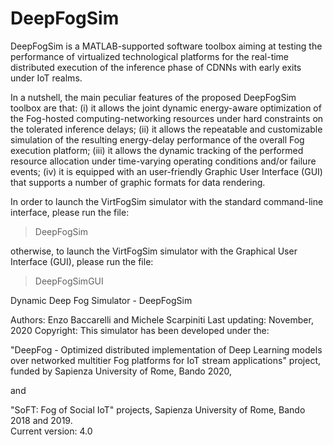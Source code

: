 # DeepFogSim
DeepFogSim is a MATLAB-supported software toolbox aiming at testing the performance of virtualized technological platforms for the real-time distributed execution of the inference phase of CDNNs with early exits under IoT realms. 

In a nutshell, the main peculiar features of the proposed DeepFogSim toolbox are that: (i) it allows the joint dynamic energy-aware optimization of the Fog-hosted computing-networking resources under hard constraints on the tolerated inference delays; (ii) it allows the repeatable and customizable simulation of the resulting energy-delay performance of the overall Fog execution platform; (iii) it allows the dynamic tracking of the performed resource allocation under time-varying operating conditions and/or failure events; (iv) it is equipped with an user-friendly Graphic User Interface (GUI) that supports a number of graphic formats for data rendering.

In order to launch the VirtFogSim simulator with the standard command-line interface, please run the file:

> DeepFogSim

otherwise, to launch the VirtFogSim simulator with the Graphical User Interface (GUI), please run the file:

> DeepFogSimGUI



Dynamic Deep Fog Simulator - DeepFogSim             
                                                 
Authors: Enzo Baccarelli and Michele Scarpiniti
Last updating: November, 2020
Copyright: This simulator has been developed under the:

"DeepFog - Optimized distributed implementation of Deep Learning models over networked multitier Fog platforms for IoT stream applications" project, funded by Sapienza University of Rome, Bando 2020,

and

"SoFT: Fog of Social IoT" projects, Sapienza University of Rome, Bando 2018 and 2019.          
Current version: 4.0 
